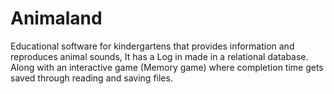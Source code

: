 # Animaland
Educational software for kindergartens that provides information and reproduces animal sounds, It has a Log in made in a relational database. Along with an interactive game (Memory game) where completion time gets saved through reading and saving files.
